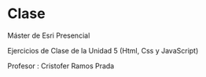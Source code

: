# Clase
 Máster de Esri Presencial 

 Ejercicios de Clase de la Unidad 5 (Html, Css y JavaScript)
 
 Profesor : Cristofer Ramos Prada
 
 
